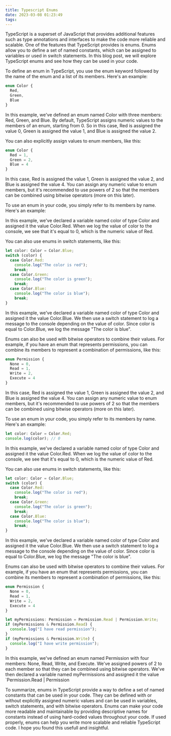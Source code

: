 ```yaml
---
title: Typescript Enums
date: 2023-03-08 01:23:49
tags:
---
```


TypeScript is a superset of JavaScript that provides additional features such as type annotations and interfaces to make the code more reliable and scalable. One of the features that TypeScript provides is enums. Enums allow you to define a set of named constants, which can be assigned to variables or used in switch statements. In this blog post, we will explore TypeScript enums and see how they can be used in your code.

To define an enum in TypeScript, you use the enum keyword followed by the name of the enum and a list of its members. Here's an example:

``` typescript
enum Color {
  Red,
  Green,
  Blue
}
```

In this example, we've defined an enum named Color with three members: Red, Green, and Blue. By default, TypeScript assigns numeric values to the members of an enum, starting from 0. So in this case, Red is assigned the value 0, Green is assigned the value 1, and Blue is assigned the value 2.

You can also explicitly assign values to enum members, like this:

``` typescript
enum Color {
  Red = 1,
  Green = 2,
  Blue = 4
}
```
In this case, Red is assigned the value 1, Green is assigned the value 2, and Blue is assigned the value 4. You can assign any numeric value to enum members, but it's recommended to use powers of 2 so that the members can be combined using bitwise operators (more on this later).

To use an enum in your code, you simply refer to its members by name. Here's an example:

In this example, we've declared a variable named color of type Color and assigned it the value Color.Red. When we log the value of color to the console, we see that it's equal to 0, which is the numeric value of Red.

You can also use enums in switch statements, like this:

``` typescript
let color: Color = Color.Blue;
switch (color) {
  case Color.Red:
    console.log("The color is red");
    break;
  case Color.Green:
    console.log("The color is green");
    break;
  case Color.Blue:
    console.log("The color is blue");
    break;
}
```
In this example, we've declared a variable named color of type Color and assigned it the value Color.Blue. We then use a switch statement to log a message to the console depending on the value of color. Since color is equal to Color.Blue, we log the message "The color is blue".

Enums can also be used with bitwise operators to combine their values. For example, if you have an enum that represents permissions, you can combine its members to represent a combination of permissions, like this:

``` typescript
enum Permission {
  None = 0,
  Read = 1,
  Write = 2,
  Execute = 4
}
```

In this case, Red is assigned the value 1, Green is assigned the value 2, and Blue is assigned the value 4. You can assign any numeric value to enum members, but it's recommended to use powers of 2 so that the members can be combined using bitwise operators (more on this later).

To use an enum in your code, you simply refer to its members by name. Here's an example:

``` typescript
let color: Color = Color.Red;
console.log(color); // 0
```

In this example, we've declared a variable named color of type Color and assigned it the value Color.Red. When we log the value of color to the console, we see that it's equal to 0, which is the numeric value of Red.

You can also use enums in switch statements, like this:

``` typescript
let color: Color = Color.Blue;
switch (color) {
  case Color.Red:
    console.log("The color is red");
    break;
  case Color.Green:
    console.log("The color is green");
    break;
  case Color.Blue:
    console.log("The color is blue");
    break;
}
```
In this example, we've declared a variable named color of type Color and assigned it the value Color.Blue. We then use a switch statement to log a message to the console depending on the value of color. Since color is equal to Color.Blue, we log the message "The color is blue".

Enums can also be used with bitwise operators to combine their values. For example, if you have an enum that represents permissions, you can combine its members to represent a combination of permissions, like this:

``` typescript
enum Permission {
  None = 0,
  Read = 1,
  Write = 2,
  Execute = 4
}

let myPermissions: Permission = Permission.Read | Permission.Write;
if (myPermissions & Permission.Read) {
  console.log("I have read permission");
}
if (myPermissions & Permission.Write) {
  console.log("I have write permission");
} 
```

In this example, we've defined an enum named Permission with four members: None, Read, Write, and Execute. We've assigned powers of 2 to each member so that they can be combined using bitwise operators. We've then declared a variable named myPermissions and assigned it the value `Permission.Read | Permission


To summarize, enums in TypeScript provide a way to define a set of named constants that can be used in your code. They can be defined with or without explicitly assigned numeric values and can be used in variables, switch statements, and with bitwise operators. Enums can make your code more readable and maintainable by providing descriptive names for constants instead of using hard-coded values throughout your code. If used properly, enums can help you write more scalable and reliable TypeScript code. I hope you found this usefull and insightful.